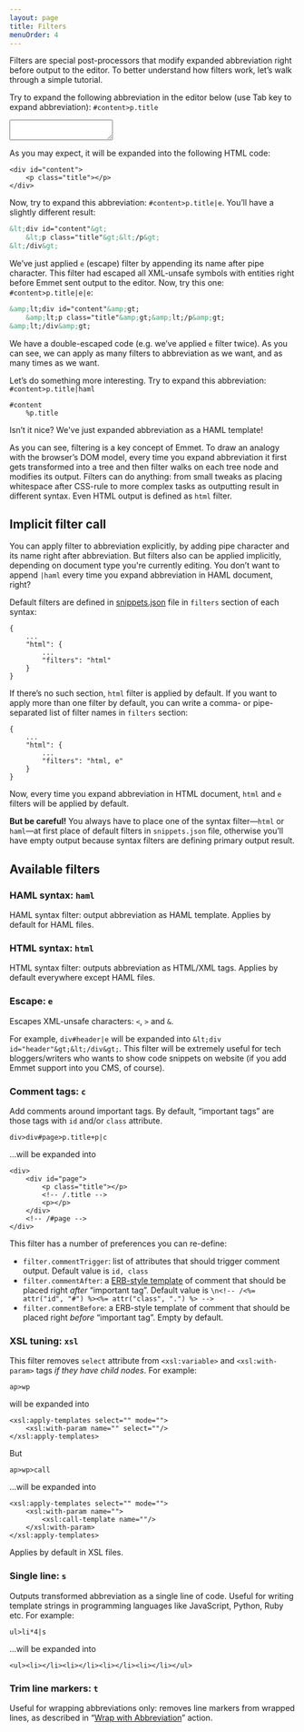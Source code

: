 ```yaml
---
layout: page
title: Filters
menuOrder: 4
---
```

Filters are special post-processors that modify expanded abbreviation right before output to the editor. To better understand how filters work, let’s walk through a simple tutorial.

Try to expand the following abbreviation in the editor below (use Tab key to expand abbreviation): `#content>p.title`

<textarea class="cm-box" data-height="150"></textarea>

As you may expect, it will be expanded into the following HTML code:

	<div id="content">
		<p class="title"></p>
	</div>

Now, try to expand this abbreviation: `#content>p.title|e`. You’ll have a slightly different result:

```xml
&lt;div id="content"&gt;
	&lt;p class="title"&gt;&lt;/p&gt;
&lt;/div&gt;
```

We’ve just applied `e` (escape) filter by appending its name after pipe character. This filter had escaped all XML-unsafe symbols with entities right before Emmet sent output to the editor. Now, try this one:  `#content>p.title|e|e`:

```xml
&amp;lt;div id="content"&amp;gt;
	&amp;lt;p class="title"&amp;gt;&amp;lt;/p&amp;gt;
&amp;lt;/div&amp;gt;
```

We have a double-escaped code (e.g. we’ve applied `e` filter twice). As you can see, we can apply as many filters to abbreviation as we want, and as many times as we want.

Let’s do something more interesting. Try to expand this abbreviation: `#content>p.title|haml`

	#content
		%p.title

Isn’t it nice? We've just expanded abbreviation as a HAML template!

As you can see, filtering is a key concept of Emmet. To draw an analogy with the browser’s DOM model, every time you expand abbreviation it first gets transformed into a tree and then filter walks on each tree node and modifies its output. Filters can do anything: from small tweaks as placing whitespace after CSS-rule to more complex tasks as outputting result in different syntax. Even HTML output is defined as `html` filter.

## Implicit filter call

You can apply filter to abbreviation explicitly, by adding pipe character and its name right after abbreviation. But filters also can be applied implicitly, depending on document type you're currently editing. You don’t want to append `|haml` every time you expand abbreviation in HAML document, right?

Default filters are defined in [snippets.json](https://github.com/emmetio/emmet/blob/master/snippets.json) file in `filters` section of each syntax:

	{
		...
		"html": {
			...
			"filters": "html"
		}
	}

If there’s no such section, `html` filter is applied by default. If you want to apply more than one filter by default, you can write a comma- or pipe-separated list of filter names in `filters` section:
	
	{
		...
		"html": {
			...
			"filters": "html, e"
		}
	}

Now, every time you expand abbreviation in HTML document, `html` and `e` filters will be applied by default.

**But be careful!** You always have to place one of the syntax filter—`html` or `haml`—at first place of default filters in `snippets.json` file, otherwise you’ll have empty output because syntax filters are defining primary output result.

## Available filters

### HAML syntax: `haml`
HAML syntax filter: output abbreviation as HAML template. Applies by default for HAML files.

### HTML syntax: `html`
HTML syntax filter: outputs abbreviation as HTML/XML tags. Applies by default everywhere except HAML files.

### Escape: `e`
Escapes XML-unsafe characters: `<`, `>` and `&`. 

For example, `div#header|e` will be expanded into `&lt;div id="header"&gt;&lt;/div&gt;`. This filter will be extremely useful for tech bloggers/writers who wants to show code snippets on website (if you add Emmet support into you CMS, of course).

### Comment tags: `c`
Add comments around important tags. By default, “important tags” are those tags with `id` and/or `class` attribute.

	div>div#page>p.title+p|c

...will be expanded into

	<div>
		<div id="page">
			<p class="title"></p>
			<!-- /.title -->
			<p></p>
		</div>
		<!-- /#page -->
	</div>
	
This filter has a number of preferences you can re-define:

* `filter.commentTrigger`: list of attributes that should trigger comment output. Default value is `id, class`
* `filter.commentAfter`: a [ERB-style template](http://underscorejs.org/#template) of comment that should be placed right _after_ “important tag”. Default value is `\n<!-- /<%= attr("id", "#") %><%= attr("class", ".") %> -->`
* `filter.commentBefore`: a ERB-style template of comment that should be placed right _before_ “important tag”. Empty by default.

### XSL tuning: `xsl`
This filter removes `select` attribute from `<xsl:variable>` and `<xsl:with-param>` tags _if they have child nodes_. For example:

	ap>wp 

will be expanded into 

	<xsl:apply-templates select="" mode="">
		<xsl:with-param name="" select=""/>
	</xsl:apply-templates>

But

	ap>wp>call

...will be expanded into

	<xsl:apply-templates select="" mode="">
		<xsl:with-param name="">
			<xsl:call-template name=""/>
		</xsl:with-param>
	</xsl:apply-templates>

Applies by default in XSL files.

### Single line: `s`

Outputs transformed abbreviation as a single line of code. Useful for writing template strings in programming languages like JavaScript, Python, Ruby etc. For example:

`ul>li*4|s`

...will be expanded into

	<ul><li></li><li></li><li></li><li></li></ul>
	
### Trim line markers: `t`

Useful for wrapping abbreviations only: removes line markers from wrapped lines, as described in “[Wrap with Abbreviation](/actions/wrap-with-abbreviation/)” action.

